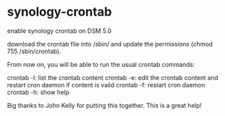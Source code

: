 synology-crontab
================

enable synology crontab on DSM 5.0

download the crontab file into /sbin/
and update the permissions (chmod 755 /sbin/crontab). 

From now on, you will be able to run the usual crontab commands:

crontab -l: list the crontab content
crontab -e: edit the crontab content and restart cron daemon if content is valid
crontab -f: restart cron daemon
crontab -h: show help


Big thanks to John Kelly for putting this together. This is a great help!


